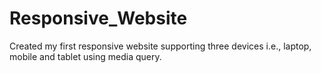 # Responsive_Website
Created my first responsive website supporting three devices i.e., laptop, mobile and tablet using media query.
